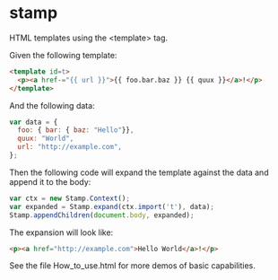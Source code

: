 # stamp
HTML templates using the &lt;template> tag. 

Given the following template:

```HTML
<template id=t>
  <p><a href-="{{ url }}">{{ foo.bar.baz }} {{ quux }}</a>!</p>
</template>
```

And the following data:

```JavaScript
var data = {
  foo: { bar: { baz: "Hello"}},
  quux: "World",
  url: "http://example.com",
};
```

Then the following code will expand the template against the data and
append it to the body:

```JavaScript
var ctx = new Stamp.Context();
var expanded = Stamp.expand(ctx.import('t'), data);
Stamp.appendChildren(document.body, expanded);
```

The expansion will look like:

```HTML
<p><a href="http://example.com">Hello World</a>!</p>
```

See the file How_to_use.html for more demos of basic capabilities.
